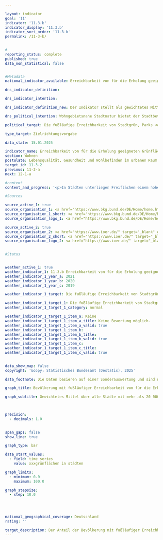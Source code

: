 ```yaml
---

layout: indicator        
goal: '11'        
indicator: '11.3.b'        
indicator_display: '11.3.b'        
indicator_sort_order: '11-3-b'        
permalink: /11-3-b/        
        

#
reporting_status: complete        
published: true        
data_non_statistical: false        


#Metadata        
national_indicator_available: Erreichbarkeit von für die Erholung geeigneten Grünflächen in Städten        

dns_indicator_definition:         

dns_indicator_intention:         

dns_indicator_definition_new: Der Indikator stellt als gewichtetes Mittel über alle Städte mit mehr als 20&nbsp;000&nbsp;Einwohnerinnen und Einwohner den Anteil der Bevölkerung (in Prozent) dar, der in fußläufiger Entfernung (max. 300&nbsp;m Luftlinie) zu, für die Erholung geeigneten, Grünflächen mit einer definierten Mindestgröße von einem Hektar wohnt.        

dns_political_intention: Wohngebietsnahe Stadtnatur bietet der Stadtbevölkerung wichtige Räume für Erholung, Bewegung, Sport, Naturerfahrung und Begegnung und sorgt für eine Anpassung an Wetterextreme, wie <abbr title="zum Beispiel" tabindex="0">z. B.</abbr> durch Kühlung in Hitzeperioden, Frischlufterzeugung oder durch Regenrückhalt bei Starkregenereignissen. Sie hat somit eine große Bedeutung für Umweltgerechtigkeit und Lebensqualität inklusive körperlichem und psychischem Wohlbefinden. So ist die Lebensqualität im direkten Wohnumfeld umso höher, je näher der Versorgungsgrad bei 100&nbsp;Prozent liegt. Stadtnatur bietet zudem vielfältige Lebensräume für Pflanzen und Tiere und leistet so einen Betrag zur Erhaltung der biologischen Vielfalt.        

political_target: Die fußläufige Erreichbarkeit von Stadtgrün, Parks <abbr title="und so weiter (et cetera)" tabindex="0">etc.</abbr> in Städten soll perspektivisch für alle Bewohnerinnen und Bewohner ermöglicht werden        

type_target: Zielrichtungsvorgabe        

data_state: 15.01.2025        

indicator_name: Erreichbarkeit von für die Erholung geeigneten Grünflächen in Städten        
section: Wohnen        
postulate: Lebensqualität, Gesundheit und Wohlbefinden im urbanen Raum erhalten und steigern        
target_id: 11.3.2        
previous: 11-3-a        
next: 12-1-a        

#content         
content_and_progress: '<p>In Städten unterliegen Freiflächen einem hohen Nutzungsdruck. Eine zentrale Herausforderung der Stadt- und Raumplanung besteht darin, ausreichend Flächen für Wohn- und Nichtwohngebäude bereitzustellen und gleichzeitig die Ausdehnung der Siedlungsflächen zu begrenzen. Das Ziel 11.1.a der Deutschen Nachhaltigkeitsstrategie fordert, dass die Ausweitung der Siedlungs- und Verkehrsfläche bis 2030&nbsp;auf maximal 30&nbsp;Hektar pro Tag zurückgehen und ab 2050&nbsp;netto überhaupt keine Ausweitung der Siedlungs- und Verkehrsfläche stattfinden soll.<br><br>Internationale Strategien und Zielsetzungen, wie die <abbr title="Europäische Union" tabindex="0">EU</abbr>-Biodiversitätsstrategie (Europäische Union) 2030&nbsp;und die <abbr title="Europäische Union" tabindex="0">EU</abbr>-Verordnung zur Wiederherstellung der Natur, betonen die Bedeutung der Erhaltung und Wiederherstellung von Grünflächen in städtischen Gebieten. Der Bericht „Urban Green Space and Health“ der Weltgesundheitsorganisation (<abbr title="World Health Organization (Weltgesundheitsorganisation)" tabindex="0">WHO</abbr>) aus dem Jahr 2017&nbsp;hebt die positiven gesundheitlichen Auswirkungen von Grünflächen hervor, während der World Cities Report 2022&nbsp;der <abbr title="United Nations (Vereinte Nationen)" tabindex="0">UN</abbr>-HABITAT (Programm der Vereinten Nationen für menschliche Siedlungen) die Rolle grüner Infrastruktur für eine nachhaltige städtische Entwicklung unterstreicht.<br><br>Der vom Leibniz-Institut für ökologische Raumentwicklung (IÖR) berechnete Indikator quantifiziert auf bundesweiter Ebene den Anteil der städtischen Bevölkerung, der öffentlich zugängliche Grün- oder Wasserflächen innerhalb einer fußläufigen Entfernung von 500&nbsp;Metern von seinem Wohnort erreicht. Diese Entfernung entspricht einer maximalen Luftliniendistanz von etwa 300&nbsp;Metern, die in etwa 10&nbsp;bis 15&nbsp;Minuten zu Fuß zurückgelegt werden kann. Real existierende Barrieren, wie fehlende Bahn- oder Autobahnübergänge, Brücken über Fließgewässer oder ähnliche infrastrukturelle Hemmnisse, die in einzelnen Fällen die tatsächliche Wegstrecke erheblich verlängern können, werden in der Analyse nicht berücksichtigt.<br><br>Die Datengrundlage für die öffentlich zugänglichen Grün- oder Wasserflächen ist das Digitale Basis-Landschaftsmodell (ATKIS Basis-DLM) der deutschen Vermessungsverwaltungen. In die Analyse flossen vegetationsbestandene und wasserbedeckte Flächen ein, die öffentlich zugänglich sind und potenziell eine Erholungswirkung besitzen. Berücksichtigt wurden vielfältige Nutzungsarten, darunter passive Erholung durch Betrachtung, sportliche Aktivitäten oder sozial-interaktive Formen der Erholung. Beispiele für solche Flächen sind Parks, Friedhöfe, Wälder und Gewässerflächen. Kleingartenanlagen wurden ebenfalls in die Flächenauswahl einbezogen, da sie tendenziell öffentlich zugänglich sind und ein Bestandteil des Grünsystems der Städte und Gemeinden darstellen. Für alle Nutzungsarten gilt, dass nur Flächen mit einer Mindestgröße von einem Hektar in die Berechnung einbezogen wurden.<br><br>Zur Ermittlung des Indikatorwertes wurde für alle berücksichtigten Flächen ein Puffer von 300&nbsp;Metern erstellt. Diese Pufferpolygone wurden mit dem Datensatz „Haushalte Einwohner Bund“ (HH-EW-Bund) des Bundesamtes für Kartographie und Geodäsie (<abbr title="Bundesamt für Kartographie und Geodäsie" tabindex="0">BKG</abbr>) verschnitten. Wohnhäuser innerhalb der Pufferzone wurden mit einem Attribut zur Erreichbarkeit von Grün- oder Wasserflächen versehen. In die Berechnung des Indikators gehen alle deutschen Städte mit mindestens 20&nbsp;000&nbsp;Einwohnerinnen und Einwohnern ein, insgesamt 666&nbsp;Städte (Stand: 2020). Diese Auswahl bleibt über alle Berichtsjahre hinweg konstant.<br><br>Der Indikatorwert wird als prozentualer Anteil der Einwohnerzahl in den als erreichbar gekennzeichneten Wohnhäusern an der gesamten städtischen Bevölkerung berechnet. Anschließend wird der bundesweite Durchschnitt als bevölkerungsgewichteter Mittelwert aller Städte ermittelt. Zwischen 2019&nbsp;und 2021&nbsp;zeigte der Indikator nur geringe Schwankungen, wobei 2021&nbsp;etwa 83,3&nbsp;% der Bevölkerung in den betrachteten Städten Zugang zu erholungsrelevanten Grün- oder Wasserflächen im Umkreis von 300&nbsp;Metern ihres Wohnorts hatten. Von den insgesamt 48,8&nbsp;Millionen Stadtbewohnerinnen und Stadtbewohnern der betrachteten Städte hatten 40,6&nbsp;Millionen fußläufigen Zugang zu öffentlich zugänglichen Grün- oder Wasserflächen, während für etwa 8,1&nbsp;Millionen Menschen kein solcher Zugang bestand.<br><br>Die Ergebnisse zeigen, dass ein großer Teil der Stadtbevölkerung Zugang zu erholungsrelevanten Grün- oder Wasserflächen hat. Dennoch lassen die Daten der drei Berichtsjahre keine Entwicklung erkennen, die die angestrebte flächendeckende Versorgung aller Stadtbewohnerinnen und Stadtbewohner als erreichbar erscheinen lässt. Von den 666&nbsp;untersuchten Städten erreichten 244&nbsp;einen Versorgungsgrad von mindestens 90&nbsp;%. In zehn Städten (Ennepetal, Netphen, Wiehl, Schmallenberg, Idar-Oberstein, Lennestadt, Overath, Greiz, Schramberg, Wipperfürth) haben über 99&nbsp;% der Bevölkerung Zugang zu erholungsrelevanten Grün- oder Wasserflächen, während in vier Städten (Viernheim, Fellbach, Kaarst und Schwetzingen) der Versorgungsgrad unter 50&nbsp;% liegt.<br><br>Der Indikator erfasst jedoch nicht den Charakter von Wohngebieten: Einerseits könnte ein Teil der nicht versorgten Gebiete in weniger dicht besiedelten Vororten liegen, in denen größere Grünflächen seltener sind, die Bewohnerinnen und Bewohner jedoch häufig über private Gärten verfügen und von der aufgelockerten Bebauung profitieren. Zudem bleiben durch die Fokussierung auf Grün- und Wasserflächen Bereiche unberücksichtigt, die ebenfalls Freizeit- und Erholungseffekte bieten können, wie etwa Spielplätze, Skateranlagen oder Fußgängerzonen.<br><br>Andererseits bleiben durch die Darstellung des reinen Vorhandenseins von Grünflächen in der Umgebung, Umfang und Qualität der Versorgung an Grünflächen unberücksichtigt. Die Bevölkerung in sehr dicht besiedelten Gebieten mit wenigen kleinen Grünflächen in der Umgebung geht genauso in den Indikator ein wie die Bevölkerung in eher dünn besiedelten Bereichen, der pro Person eine deutlich größere erholungsrelevante Grünfläche zur Verfügung steht. Auch werden die (nach subjektivem Empfinden) stark unterschiedlichen Erholungseffekte der verschiedenen Flächenarten nicht berücksichtigt.</p>'                

#Sources        

source_active_1: true
source_organisation_1: <a href="https://www.bkg.bund.de/DE/Home/home.html" target="_blank" onclick="return confirm_alert('vom BKG', 'De')">Bundesamt für Kartographie und Geodäsie</a>
source_organisation_1_short: <a href="https://www.bkg.bund.de/DE/Home/home.html" target="_blank" onclick="return confirm_alert('vom BKG', 'De')">Bundesamt für Kartographie und Geodäsie</a>
source_organisation_logo_1: <a href="https://www.bkg.bund.de/DE/Home/home.html" target="_blank" onclick="return confirm_alert('vom BKG', 'De')"><img src="https://dnsTestEnvironment.github.io/dns-indicators/public/OrgImgDe/bkg.png" alt="Bundesamt für Kartographie und Geodäsie" title=" Klicken Sie hier um zur Homepage der Organisation Bundesamt für Kartographie und Geodäsie zu gelangen." style="height:60px; width:148px; border:transparent"/></a>

source_active_2: true
source_organisation_2: <a href="https://www.ioer.de/" target="_blank" onclick="return confirm_alert('des Leibniz-Instituts für ökologische Raumentwicklung', 'De')">Leibniz-Institut für ökologische Raumentwicklung</a>
source_organisation_2_short: <a href="https://www.ioer.de/" target="_blank" onclick="return confirm_alert('des Leibniz-Instituts für ökologische Raumentwicklung', 'De')">Leibniz-Institut für ökologische Raumentwicklung</a>
source_organisation_logo_2: <a href="https://www.ioer.de/" target="_blank" onclick="return confirm_alert('des Leibniz-Instituts für ökologische Raumentwicklung', 'De')"><img src="https://dnsTestEnvironment.github.io/dns-indicators/public/OrgImgDe/ioer.png" alt="Leibniz-Institut für ökologische Raumentwicklung" title=" Klicken Sie hier um zur Homepage der Organisation Leibniz-Institut für ökologische Raumentwicklung zu gelangen." style="height:60px; width:148px; border:transparent"/></a>
        

#Status        


weather_active_1: true
weather_indicator_1: 11.3.b Erreichbarkeit von für die Erholung geeigneten Grünflächen in Städten
weather_indicator_1_year_a: 2021
weather_indicator_1_year_b: 2020
weather_indicator_1_year_c: 2019

weather_indicator_1_target: Die fußläufige Erreichbarkeit von Stadtgrün, Parks <abbr title="und so weiter (et cetera)" tabindex="0">etc.</abbr> in Städten soll perspektivisch für alle Bewohnerinnen und Bewohner ermöglicht werden

weather_indicator_1_target_1: Die fußläufige Erreichbarkeit von Stadtgrün, Parks <abbr title="und so weiter (et cetera)" tabindex="0">etc.</abbr> in Städten soll perspektivisch für alle Bewohnerinnen und Bewohnerer möglicht werden
weather_indicator_1_target_1_category: normal

weather_indicator_1_target_1_item_a: Keine
weather_indicator_1_target_1_item_a_title: Keine Bewertung möglich.
weather_indicator_1_target_1_item_a_valid: true
weather_indicator_1_target_1_item_b: 
weather_indicator_1_target_1_item_b_title: 
weather_indicator_1_target_1_item_b_valid: true
weather_indicator_1_target_1_item_c: 
weather_indicator_1_target_1_item_c_title: 
weather_indicator_1_target_1_item_c_valid: true        
        

data_show_map: false        
copyright: '&copy; Statistisches Bundesamt (Destatis), 2025'        

data_footnote: Die Daten basieren auf einer Sonderauswertung und sind nicht öffentlich zugänglich.        

graph_title: Bevölkerung mit fußläufiger Erreichbarkeit von für die Erholung geeigneten Grünflächen in Städten        

graph_subtitle: Gewichtetes Mittel über alle Städte mit mehr als 20 000 Einwohnerinnen und Einwohner        

        

precision: 
  - decimals: 1.0
            

span_gaps: false        
show_line: true        

graph_type: bar                

data_start_values: 
  - field: time series
    value: xxxgrünflächen in städten        

graph_limits: 
  - minimum: 0.0
    maximum: 100.0        

graph_stepsize: 
  - step: 10.0
            

                        

national_geographical_coverage: Deutschland                
rating: ''        

target_description: Der Anteil der Bevölkerung mit fußläufiger Erreichbarkeit von für die Erholung geeigneten Grünflächen in Städten soll steigen.<br><br>Keine Bewertung möglich. Zu wenig Datenpunkte.        
---
```


